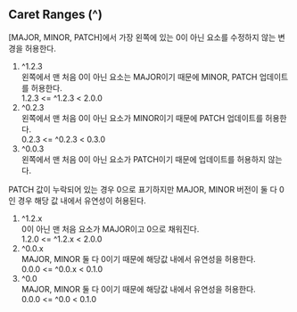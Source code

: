 ## Caret Ranges (^)

[MAJOR, MINOR, PATCH]에서 가장 왼쪽에 있는 0이 아닌 요소를 수정하지 않는 변경을 허용한다.

1. ^1.2.3<br>
   왼쪽에서 맨 처음 0이 아닌 요소는 MAJOR이기 때문에 MINOR, PATCH 업데이트를 허용한다. <br>
   1.2.3 <= ^1.2.3 < 2.0.0 <br>
2. ^0.2.3 <br>
   왼쪽에서 맨 처음 0이 아닌 요소가 MINOR이기 때문에 PATCH 업데이트를 허용한다. <br>
   0.2.3 <= ^0.2.3 < 0.3.0 <br>
3. ^0.0.3 <br>
   왼쪽에서 맨 처음 0이 아닌 요소가 PATCH이기 때문에 업데이트를 허용하지 않는다. <br>

PATCH 값이 누락되어 있는 경우 0으로 표기하지만 MAJOR, MINOR 버전이 둘 다 0인 경우 해당 값 내에서 유연성이 허용된다.

1. ^1.2.x <br>
   0이 아닌 맨 처음 요소가 MAJOR이고 0으로 채워진다. <br>
   1.2.0 <= ^1.2.x < 2.0.0
2. ^0.0.x <br>
   MAJOR, MINOR 둘 다 0이기 때문에 해당값 내에서 유연성을 허용한다. <br>
   0.0.0 <= ^0.0.x < 0.1.0 <br>
3. ^0.0 <br>
   MAJOR, MINOR 둘 다 0이기 때문에 해당값 내에서 유연성을 허용한다. <br>
   0.0.0 <= ^0.0 < 0.1.0
